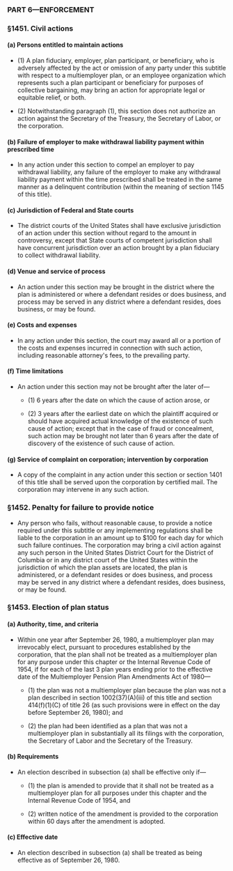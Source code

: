 ### PART 6—ENFORCEMENT

### §1451. Civil actions
#### (a) Persons entitled to maintain actions
* (1) A plan fiduciary, employer, plan participant, or beneficiary, who is adversely affected by the act or omission of any party under this subtitle with respect to a multiemployer plan, or an employee organization which represents such a plan participant or beneficiary for purposes of collective bargaining, may bring an action for appropriate legal or equitable relief, or both.

* (2) Notwithstanding paragraph (1), this section does not authorize an action against the Secretary of the Treasury, the Secretary of Labor, or the corporation.

#### (b) Failure of employer to make withdrawal liability payment within prescribed time
* In any action under this section to compel an employer to pay withdrawal liability, any failure of the employer to make any withdrawal liability payment within the time prescribed shall be treated in the same manner as a delinquent contribution (within the meaning of section 1145 of this title).

#### (c) Jurisdiction of Federal and State courts
* The district courts of the United States shall have exclusive jurisdiction of an action under this section without regard to the amount in controversy, except that State courts of competent jurisdiction shall have concurrent jurisdiction over an action brought by a plan fiduciary to collect withdrawal liability.

#### (d) Venue and service of process
* An action under this section may be brought in the district where the plan is administered or where a defendant resides or does business, and process may be served in any district where a defendant resides, does business, or may be found.

#### (e) Costs and expenses
* In any action under this section, the court may award all or a portion of the costs and expenses incurred in connection with such action, including reasonable attorney's fees, to the prevailing party.

#### (f) Time limitations
* An action under this section may not be brought after the later of—

  * (1) 6 years after the date on which the cause of action arose, or

  * (2) 3 years after the earliest date on which the plaintiff acquired or should have acquired actual knowledge of the existence of such cause of action; except that in the case of fraud or concealment, such action may be brought not later than 6 years after the date of discovery of the existence of such cause of action.

#### (g) Service of complaint on corporation; intervention by corporation
* A copy of the complaint in any action under this section or section 1401 of this title shall be served upon the corporation by certified mail. The corporation may intervene in any such action.

### §1452. Penalty for failure to provide notice
* Any person who fails, without reasonable cause, to provide a notice required under this subtitle or any implementing regulations shall be liable to the corporation in an amount up to $100 for each day for which such failure continues. The corporation may bring a civil action against any such person in the United States District Court for the District of Columbia or in any district court of the United States within the jurisdiction of which the plan assets are located, the plan is administered, or a defendant resides or does business, and process may be served in any district where a defendant resides, does business, or may be found.

### §1453. Election of plan status
#### (a) Authority, time, and criteria
* Within one year after September 26, 1980, a multiemployer plan may irrevocably elect, pursuant to procedures established by the corporation, that the plan shall not be treated as a multiemployer plan for any purpose under this chapter or the Internal Revenue Code of 1954, if for each of the last 3 plan years ending prior to the effective date of the Multiemployer Pension Plan Amendments Act of 1980—

  * (1) the plan was not a multiemployer plan because the plan was not a plan described in section 1002(37)(A)(iii) of this title and section 414(f)(1)(C) of title 26 (as such provisions were in effect on the day before September 26, 1980); and

  * (2) the plan had been identified as a plan that was not a multiemployer plan in substantially all its filings with the corporation, the Secretary of Labor and the Secretary of the Treasury.

#### (b) Requirements
* An election described in subsection (a) shall be effective only if—

  * (1) the plan is amended to provide that it shall not be treated as a multiemployer plan for all purposes under this chapter and the Internal Revenue Code of 1954, and

  * (2) written notice of the amendment is provided to the corporation within 60 days after the amendment is adopted.

#### (c) Effective date
* An election described in subsection (a) shall be treated as being effective as of September 26, 1980.